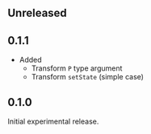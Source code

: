 ## Unreleased

## 0.1.1

- Added
  - Transform `P` type argument
  - Transform `setState` (simple case)

## 0.1.0

Initial experimental release.
